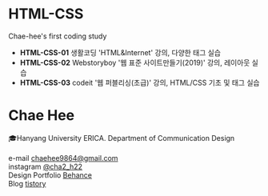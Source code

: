 # HTML-CSS
Chae-hee's first coding study<br>

* **HTML-CSS-01** 생활코딩 'HTML&Internet' 강의, 다양한 태그 실습<br>
* **HTML-CSS-02** Webstoryboy '웹 표준 사이트만들기(2019)' 강의, 레이아웃 실습<br>
* **HTML-CSS-03** codeit '웹 퍼블리싱(초급)' 강의, HTML/CSS 기초 및 태그 실습<br>


# Chae Hee
 🎓Hanyang University ERICA. Department of Communication Design<br><br>
e-mail chaehee9864@gmail.com<br>
instagram [@cha2_h22](https://www.instagram.com/cha2_h22) <br>
Design Portfolio [Behance](https://www.behance.net/chaehee9869d80)<br>
Blog [tistory](https://cha2h22.tistory.com/)
